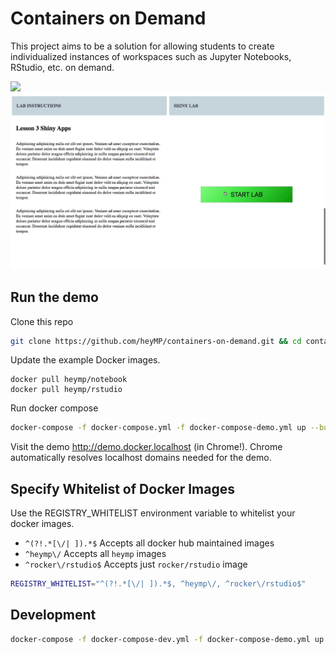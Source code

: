 # Containers on Demand

This project aims to be a solution for allowing students to create individualized instances of workspaces such as Jupyter Notebooks, RStudio, etc. on demand.

<img src="demo/demo.gif">
<img src="demo/shiny-demo.gif">

## Run the demo

Clone this repo

```bash
git clone https://github.com/heyMP/containers-on-demand.git && cd containers-on-demand
```

Update the example Docker images.

```
docker pull heymp/notebook
docker pull heymp/rstudio
```

Run docker compose

```bash
docker-compose -f docker-compose.yml -f docker-compose-demo.yml up --build
```

Visit the demo http://demo.docker.localhost (in Chrome!). Chrome automatically resolves localhost domains needed for the demo.


## Specify Whitelist of Docker Images

Use the REGISTRY_WHITELIST environment variable to whitelist your docker images.

- `^(?!.*[\/| ]).*$` Accepts all docker hub maintained images 
- `^heymp\/` Accepts all `heymp` images
- `^rocker\/rstudio$` Accepts just `rocker/rstudio` image

```bash
REGISTRY_WHITELIST="^(?!.*[\/| ]).*$, ^heymp\/, ^rocker\/rstudio$"
```

## Development

```bash
docker-compose -f docker-compose-dev.yml -f docker-compose-demo.yml up --build
```